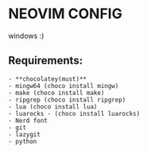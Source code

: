 # NEOVIM CONFIG

windows :)

## Requirements:
    - **chocolatey(must)**
    - mingw64 (choco install mingw)
    - make (choco install make)
    - ripgrep (choco install ripgrep)
    - lua (choco install lua)
    - luarocks - (choco install luarocks)
    - Nerd font
    - git
    - lazygit
    - python
